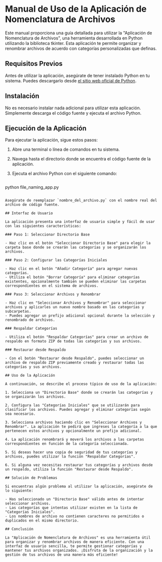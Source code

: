 # Manual de Uso de la Aplicación de Nomenclatura de Archivos

Este manual proporciona una guía detallada para utilizar la "Aplicación de Nomenclatura de Archivos", una herramienta desarrollada en Python utilizando la biblioteca tkinter. Esta aplicación te permite organizar y renombrar archivos de acuerdo con categorías personalizadas que definas.

## Requisitos Previos

Antes de utilizar la aplicación, asegúrate de tener instalado Python en tu sistema. Puedes descargarlo desde [el sitio web oficial de Python](https://www.python.org/downloads/).

## Instalación

No es necesario instalar nada adicional para utilizar esta aplicación. Simplemente descarga el código fuente y ejecuta el archivo Python.

## Ejecución de la Aplicación

Para ejecutar la aplicación, sigue estos pasos:

1. Abre una terminal o línea de comandos en tu sistema.
2. Navega hasta el directorio donde se encuentra el código fuente de la aplicación.
3. Ejecuta el archivo Python con el siguiente comando:

   ```
  python file_naming_app.py
   ```

   Asegúrate de reemplazar `nombre_del_archivo.py` con el nombre real del archivo de código fuente.

## Interfaz de Usuario

La aplicación presenta una interfaz de usuario simple y fácil de usar con las siguientes características:

### Paso 1: Seleccionar Directorio Base

- Haz clic en el botón "Seleccionar Directorio Base" para elegir la carpeta base donde se crearán las categorías y se organizarán los archivos.

### Paso 2: Configurar las Categorías Iniciales

- Haz clic en el botón "Añadir Categoría" para agregar nuevas categorías.
- Utiliza el botón "Borrar Categoría" para eliminar categorías existentes, opcionalmente también se pueden eliminar las carpetas correspondientes en el sistema de archivos.

### Paso 3: Seleccionar Archivos y Renombrar

- Haz clic en "Seleccionar Archivos y Renombrar" para seleccionar archivos y aplicarles un nuevo nombre basado en las categorías y subcarpetas.
- Puedes agregar un prefijo adicional opcional durante la selección y renombrado de archivos.

### Respaldar Categorías

- Utiliza el botón "Respaldar Categorías" para crear un archivo de respaldo en formato ZIP de todas las categorías y sus archivos.

### Restaurar desde Respaldo

- Con el botón "Restaurar desde Respaldo", puedes seleccionar un archivo de respaldo ZIP previamente creado y restaurar todas las categorías y sus archivos.

## Uso de la Aplicación

A continuación, se describe el proceso típico de uso de la aplicación:

1. Selecciona un "Directorio Base" donde se crearán las categorías y se organizarán los archivos.

2. Configura las "Categorías Iniciales" que se utilizarán para clasificar los archivos. Puedes agregar y eliminar categorías según sea necesario.

3. Selecciona archivos haciendo clic en "Seleccionar Archivos y Renombrar". La aplicación te pedirá que ingreses la categoría a la que pertenecen estos archivos y opcionalmente un prefijo adicional.

4. La aplicación renombrará y moverá los archivos a las carpetas correspondientes en función de la categoría seleccionada.

5. Si deseas hacer una copia de seguridad de tus categorías y archivos, puedes utilizar la función "Respaldar Categorías".

6. Si alguna vez necesitas restaurar tus categorías y archivos desde un respaldo, utiliza la función "Restaurar desde Respaldo".

## Solución de Problemas

Si encuentras algún problema al utilizar la aplicación, asegúrate de lo siguiente:

- Has seleccionado un "Directorio Base" válido antes de intentar seleccionar archivos.
- Las categorías que intentas utilizar existen en la lista de "Categorías Iniciales".
- Los nombres de archivo no contienen caracteres no permitidos o duplicados en el mismo directorio.

## Conclusión

La "Aplicación de Nomenclatura de Archivos" es una herramienta útil para organizar y renombrar archivos de manera eficiente. Con una interfaz de usuario sencilla, te permite gestionar categorías y mantener tus archivos organizados. ¡Disfruta de la organización y la gestión de tus archivos de una manera más eficiente!
